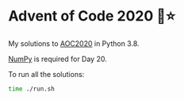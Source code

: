 # Advent of Code 2020 🎄⭐

My solutions to [AOC2020](https://adventofcode.com/2020) in Python 3.8.

[NumPy](https://numpy.org/) is required for Day 20.

To run all the solutions:

```bash
time ./run.sh
```
